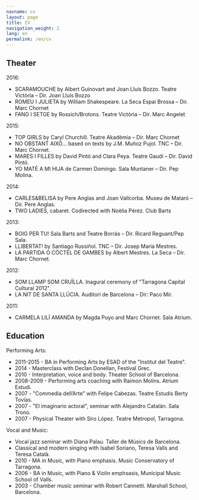 ```yaml
---
navname: cv
layout: page
title: CV
navigation_weight: 2
lang: en
permalink: /en/cv
---
```



Theater
-------------------------------------------

2016:

* SCARAMOUCHE by Albert Guinovart and Joan Lluís Bozzo. Teatre Victòria – Dir. Joan Lluís Bozzo
* ROMEU I JULIETA by William Shakespeare. La Seca Espai Brossa – Dir. Marc Chornet
* FANG I SETGE by Rossich/Brotons. Teatre Victòria – Dir. Marc Angelet

2015:

* TOP GIRLS by Caryl Churchill. Teatre Akadèmia – Dir. Marc Chornet
* NO OBSTANT AIXÒ… based on texts by J.M. Muñoz Pujol. TNC – Dir. Marc Chornet.
* MARES I FILLES by David Pintó and Clara Peya. Teatre Gaudí – Dir. David Pintó.
* YO MATÉ A MI HIJA de Carmen Domingo. Sala Muntaner – Dir. Pep Molina.

2014:

* CARLES&BELISA by Pere Anglas and Joan Vallcorba. Museu de Mataró – Dir. Pere Anglas.
* TWO LADIES, cabaret. Codirected with Noèlia Pérez. Club Barts

2013:

* BOIG PER TU! Sala Barts and Teatre Borràs – Dir. Ricard Reguant/Pep Sala.
* LLIBERTAT! by Santiago Russiñol. TNC – Dir. Josep Maria Mestres.
* LA PARTIDA O CÒCTEL DE GAMBES by Albert Mestres. La Seca – Dir. Marc Chornet.

2012:

* SOM LLAMP SOM CRUÏLLA. Inagural ceremony of "Tarragona Capital Cultural 2012".
* LA NIT DE SANTA LLÚCIA. Auditori de Barcelona – Dir: Paco Mir.

2011:

* CARMELA LILÍ AMANDA by Magda Puyo and Marc Chornet. Sala Atrium.

Education
----------------------------------------------------------

Performing Arts:

* 2011-2015 - BA in Performing Arts by ESAD of the "Institut del Teatre".
* 2014 - Masterclass with Declan Donellan, Festival Grec.
* 2010 - Interpretation, voice and body. Theater School of Barcelona.
* 2008-2009 - Performing arts coaching with Raimon Molins. Atrium Estudi.
* 2007 - "Commedia dell’Arte" with Felipe Cabezas. Teatre Estudis Berty Tovías.
* 2007 - "El imaginario actoral", seminar with Alejandro Catalán. Sala Trono.
* 2007 - Physical Theater with Siro López. Teatre Metropol, Tarragona.

Vocal and Music:

* Vocal jazz seminar with Diana Palau. Taller de Músics de Barcelona.
* Classical and modern singing with Isabel Soriano, Teresa Valls and Teresa Català.
* 2010 - MA in Music, with Piano emphasis. Music Conservatory of Tarragona.
* 2006 - BA in Music, with Piano & Violin emphsasis, Municipal Music School of Valls.
* 2003 - Chamber music seminar with Robert Cannetti. Marshall School, Barcelona.

